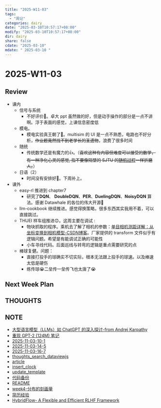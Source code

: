 ```yaml
---
title: "2025-W11-03"
tags:
  - "周记"
categories: dairy
date: "2025-03-10T10:57:17+08:00"
modify: "2025-03-10T10:57:17+08:00"
dir: dairy
share: false
cdate: "2025-03-10"
mdate: " 2025-03-10 "
---
```


# 2025-W11-03

## Review
- 课内
    - 信号与系统
        - 不好评价🫠。卓大 ppt 虽然做的好，但是动手操作的部分是一点不讲啊。浮于表面的感觉，上课信息密度低
    - 模电。
        - 模电实验真王朝了🥲。multisim 的 UI 是一点不熟悉，电路也不好分析，~~作业题竟然找不到老学长的圣遗物~~，浪费了很多时间
    - 随统
        - 传统数学还是有魔力的👍。（~~喜欢这种有内容但难度可以接受的数学，有一种净化心灵的感觉, 指不要像隔壁的 SJTU 的[随机过程](https://notes.sjtu.edu.cn/s/VhRxSDxuJ)一样折磨人。~~）
    - 日语（2）
        - 时间没有安排好🥺。下周补上。
- 课外
    - easy-rl 推进到 chapter7
        - 研究了**DQN**、 **DoubleDQN**、**PER**、**DuelingDQN**、**NoisyDQN** 算法。感谢 Datawhale 的各位的伟大开源🙏
    - llm-cookbook 继续推进。感觉得换策略，很多东西其实我用不着，可以直接跳过。
    - THUEI 样车组推进😊。这周主要在调试 :
        - 物块抓取的程序。乘机去了解了相机的参数：[单目相机测距详解：从坐标变换到相机模型-CSDN博客](https://blog.csdn.net/qq_44876051/article/details/119425951)。厂家提供的 transform 文件似乎有逻辑问题。希望是有能调试正确的可能性
        - 小车寻线代码。后面巡线与转弯的逻辑是重点需要研究的点
    - 棒球复健。问题：
        - 直接打投手的球确实不切实际，根本无法跟上投手的球速。以及棒速太低是硬伤
        - 练传球😭二垒传一垒传飞也太唐了😭
## Next Week Plan

## THOUGHTS

##  NOTE

- [大型语言模型（LLMs）如 ChatGPT 的深入探讨-from Andrej Karpathy](app://obsidian.md/Andrej%20Karpathy/%E5%A4%A7%E5%9E%8B%E8%AF%AD%E8%A8%80%E6%A8%A1%E5%9E%8B%EF%BC%88LLMs%EF%BC%89%E5%A6%82%20ChatGPT%20%E7%9A%84%E6%B7%B1%E5%85%A5%E6%8E%A2%E8%AE%A8-from%20Andrej%20Karpathy.md)
- [重现 GPT-2 (124M) 笔记](app://obsidian.md/Andrej%20Karpathy/%E9%87%8D%E7%8E%B0%20GPT-2%20\(124M\)%20%E7%AC%94%E8%AE%B0.md)
- [2025-11-03-10-1](app://obsidian.md/dairy/daily/2025-11-03-10-1.md)
- [2025-11-03-14-5](app://obsidian.md/dairy/daily/2025-11-03-14-5.md)
- [2025-11-03-16-7](app://obsidian.md/dairy/daily/2025-11-03-16-7.md)
- [thoughts_search_dataviewjs](app://obsidian.md/zob_config/js/thoughts_search_dataviewjs.md)
- [article](app://obsidian.md/zob_config/template/article.md)
- [insert_clock](app://obsidian.md/zob_config/template/insert_clock.md)
- [update_template](app://obsidian.md/zob_config/template/update_template.md)
- [代码备份](app://obsidian.md/zob_config/template/%E4%BB%A3%E7%A0%81%E5%A4%87%E4%BB%BD.md)
- [README](app://obsidian.md/zob_config/README.md)
- [week4-分布的刻画量](app://obsidian.md/%E5%A4%A7%E4%BA%8C%E4%B8%8A/%E6%A6%82%E7%8E%87%E8%AE%BA%E4%B8%8E%E6%95%B0%E7%90%86%E7%BB%9F%E8%AE%A1/week4-%E5%88%86%E5%B8%83%E7%9A%84%E5%88%BB%E7%94%BB%E9%87%8F.md)
- [简历经验](app://obsidian.md/%E7%AE%80%E5%8E%86%E7%BB%8F%E9%AA%8C.md)
- [HybridFlow- A Flexible and Efficient RLHF Framework](app://obsidian.md/%E8%AE%BA%E6%96%87%E9%98%85%E8%AF%BB/HybridFlow-%20A%20Flexible%20and%20Efficient%20RLHF%20Framework.md)